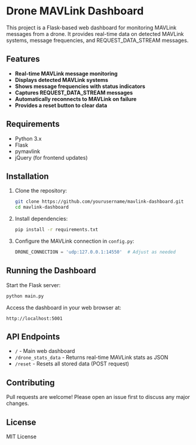 # Drone MAVLink Dashboard

This project is a Flask-based web dashboard for monitoring MAVLink messages from a drone. It provides real-time data on
detected MAVLink systems, message frequencies, and REQUEST_DATA_STREAM messages.

## Features

- **Real-time MAVLink message monitoring**
- **Displays detected MAVLink systems**
- **Shows message frequencies with status indicators**
- **Captures REQUEST_DATA_STREAM messages**
- **Automatically reconnects to MAVLink on failure**
- **Provides a reset button to clear data**

## Requirements

- Python 3.x
- Flask
- pymavlink
- jQuery (for frontend updates)

## Installation

1. Clone the repository:
   ```sh
   git clone https://github.com/yourusername/mavlink-dashboard.git
   cd mavlink-dashboard
   ```
2. Install dependencies:
   ```sh
   pip install -r requirements.txt
   ```
3. Configure the MAVLink connection in `config.py`:
   ```python
   DRONE_CONNECTION = 'udp:127.0.0.1:14550'  # Adjust as needed
   ```

## Running the Dashboard

Start the Flask server:

```sh
python main.py
```

Access the dashboard in your web browser at:

```
http://localhost:5001
```

## API Endpoints

- `/` - Main web dashboard
- `/drone_stats_data` - Returns real-time MAVLink stats as JSON
- `/reset` - Resets all stored data (POST request)

## Contributing

Pull requests are welcome! Please open an issue first to discuss any major changes.

## License

MIT License

